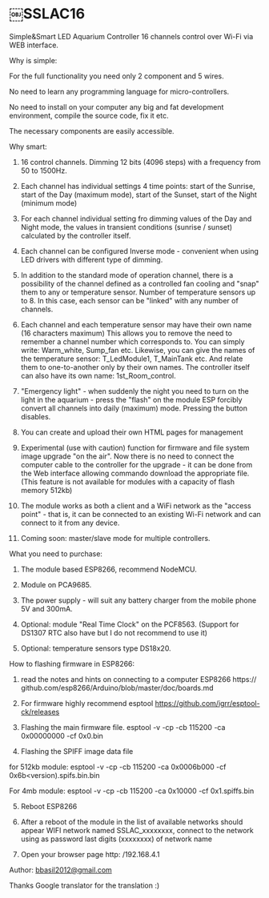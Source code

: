 # ￼SSLAC16

Simple&Smart LED Aquarium Controller 16 channels 
control over Wi-Fi via WEB interface.


Why is simple:

For the full functionality you need only 2 component and 5 wires.

No need to learn any programming language for micro-controllers.

No need to install on your computer any big and fat development environment, compile the source code, fix it etc.

The necessary components are easily accessible. 


Why smart:

1. 16 control channels. Dimming 12 bits (4096 steps) with a frequency from 50 to 1500Hz.

2. Each channel has individual settings 4 time points: start of the Sunrise, start of the Day (maximum mode), start of the Sunset, start of the Night (minimum mode)

3. For each channel individual setting fro  ​​dimming values of the Day and Night mode, the values ​​in transient conditions (sunrise / sunset) calculated by the controller itself.

4. Each channel can be configured Inverse mode - convenient when using LED drivers with different type of dimming.

5. In addition to the standard mode of operation channel, there is a possibility of the channel defined as a controlled fan cooling and "snap" them to any or temperature sensor. Number of temperature sensors up to 8. In this case, each sensor can be "linked" with any number of channels.

6. Each channel and each temperature sensor may have their own name (16 characters maximum)
This allows you to remove the need to remember a channel number which corresponds to.
You can simply write: Warm_white, Sump_fan etc. 
Likewise, you can give the names of the temperature sensor: T_LedModule1, T_MainTank etc.
And relate them to one-to-another only by their own names.
The controller itself can also have its own name: 1st_Room_control.

7. "Emergency light" - when suddenly the night you need to turn on the light in the aquarium - press the "flash" on the module ESP forcibly convert all channels into daily (maximum) mode. Pressing the button disables.

8. You can create and upload their own HTML pages for management

9. Experimental (use with caution) function for firmware and  file system image upgrade "on the air". Now there is no need to connect the computer cable to the controller for the upgrade - it can be done from the Web interface allowing commando download the appropriate file. (This feature is not available for modules with a capacity of flash memory 512kb)

10. The module works as both a client and a WiFi network as the "access point" - that is, it can be connected to an existing Wi-Fi network and can connect to it from any device.

11. Coming soon: master/slave mode for multiple controllers.


What you need to purchase:

1. The module based ESP8266, recommend NodeMCU.

2. Module on PCA9685.

3. The power supply - will suit any battery charger from the mobile phone 5V and 300mA.

4. Optional: module "Real Time Clock" on the  PCF8563. (Support for DS1307 RTC also have but I do not recommend to use it)

5. Optional: temperature sensors type DS18x20.


How to flashing firmware in ESP8266:

1. read the notes and hints on connecting to a computer ESP8266 https://
github.com/esp8266/Arduino/blob/master/doc/boards.md

2. For firmware highly recommend esptool
https://github.com/igrr/esptool-ck/releases

3. Flashing the main firmware file.
esptool -v -cp <COMport> -cb 115200 -ca 0x00000000 -cf 0x0<versiin>.bin

4. Flashing the SPIFF image data file

for 512kb module:
esptool -v -cp <COMport> -cb 115200 -ca 0x0006b000 -cf 0x6b<version).spifs.bin.bin

For 4mb module:
esptool -v -cp <COMport> -cb 115200 -ca 0x10000 -cf 0x1<version>.spiffs.bin

5. Reboot ESP8266

6. After a reboot of the module in the list of available networks should appear WIFI
network named SSLAC_xxxxxxxx, connect to the network using as password last
digits (xxxxxxxx) of network name

7. Open your browser page http: /192.168.4.1

Author: bbasil2012@gmail.com

Thanks Google translator for the translation :)


